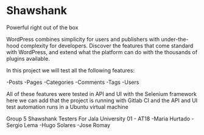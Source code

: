 # Shawshank

Powerful right out of the box

WordPress combines simplicity for users and publishers with under-the-hood complexity for developers. Discover the features that come standard with WordPress, and extend what the platform can do with the thousands of plugins available.

In this project we will test all the following features:

-Posts
-Pages
-Categories
-Comments
-Tags
-Users

All of these features were tested in API and UI with the Selenium framework
here we can add that the project is running with Gitlab CI and the API and UI
test automation runs in a Ubuntu virtual machine

Group 5 Shawshank Testers For Jala University 01 - AT18
-Maria Hurtado
-Sergio Lema
-Hugo Solares
-Jose Romay
